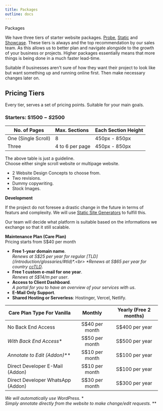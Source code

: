 ```yaml
---
title: Packages
outline: docs
---
```


Packages

We have three tiers of starter website packages. [Probe](link), [Static](link) and [Showcase](link).
These tiers is always and the top recommendation by our sales team. As this allows us to better plan and navigate alongside to the growth of your business or projects. Higher packages essentially means that more things is being done in a much faster lead-time.

Suitable if businesses aren't sure of how they want their project to look like but want something up and running online first. Then make necessary changes later on.

## Pricing Tiers

Every tier, serves a set of pricing points. Suitable for your main goals.

### Starters: S$1500 - S$2500


| No. of Pages        | Max. Sections      |  Each Section Height |
| ------------------- | :-----------    | :----                |
| One (Single Scroll) | 8                  | 450px - 850px        |
| Three               | 4 to 6 per page    | 450px - 850px        |

The above table is just a guideline.<br>
Choose either single scroll website or multipage website.
	
- 2 Website Design Concepts to choose from.<br>
- Two revisions.<br>
- Dummy copywriting.<br>
- Stock Images.<br>
	
**Development**

If the project do not foresee a drastic change in the future in terms of featurs and complexity. We will use [Static Site Generators](https://jamstack.org/generators/) to fulfill this.

Our team will decide what platform is suitable based on the informations we exchange so that it still scalable.

**Maintenance Plan (Care Plan)**<br>
Pricing starts from S$40 per month

- **Free 1-year domain name**.<br>
*Renews at S$25 per year for regular [TLD](/introduction/glossaries/#tld)*.<br>
*Renews at S$65 per year for country [ccTLD](/introduction/glossaries/#tld)*.
- **Free 1 custom e-mail for one year**.<br>
*Renews at S$14/m per user*.<br>
- **Access to Client Dashboard**.<br>
*A portal for you to have an overview of your services with us*.
- **E-Mail Only Support**.<br>
- **Shared Hosting or Serverless**: Hostinger, Vercel, Netlify.

| **Care Plan Type For Vanilla**       |      Monthly      |  Yearly (Free 2 months) |
| ------------- | :-----------: | :----: |
| No Back End Access    | S$40 per month | S$400 per year |
| *With Back End Access**    | S$50 per month | S$500 per year |
| *Annotate to Edit (Addon)***    | S$10 per month | S$100 per year |
| Direct Developer E-Mail (Addon)    | S$10 per month | S$100 per year |
| Direct Developer WhatsApp (Addon)    | S$30 per month | S$300 per year |

*We will automatically use WordPress.* *<br>
*Simply annotate directly from the website to make change/edit requests.* **